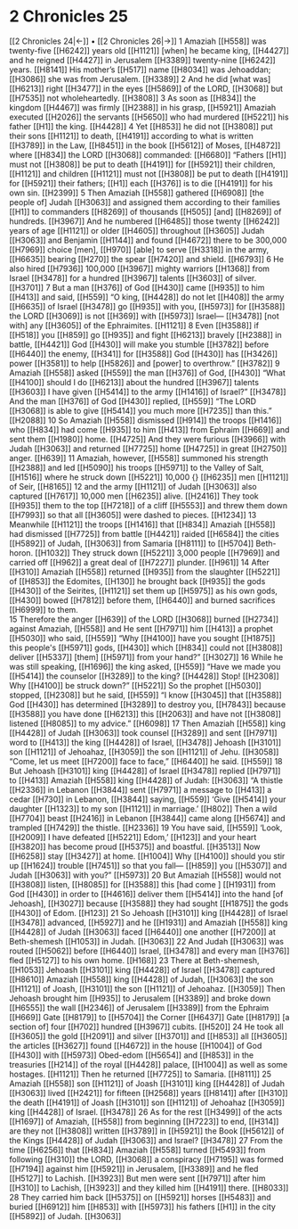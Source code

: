 # 2 Chronicles 25
[[2 Chronicles 24|←]] • [[2 Chronicles 26|→]]
1 Amaziah [[H558]] was twenty-five [[H6242]] years old [[H1121]] [when] he became king, [[H4427]] and he reigned [[H4427]] in Jerusalem [[H3389]] twenty-nine [[H6242]] years. [[H8141]] His mother’s [[H517]] name [[H8034]] was Jehoaddan; [[H3086]] she was from Jerusalem. [[H3389]] 
2 And he did [what was] [[H6213]] right [[H3477]] in the eyes [[H5869]] of the LORD, [[H3068]] but [[H7535]] not wholeheartedly. [[H3808]] 
3 As soon as [[H834]] the kingdom [[H4467]] was firmly [[H2388]] in his grasp, [[H5921]] Amaziah executed [[H2026]] the servants [[H5650]] who had murdered [[H5221]] his father [[H1]] the king. [[H4428]] 
4 Yet [[H853]] he did not [[H3808]] put their sons [[H1121]] to death, [[H4191]] according to what is written [[H3789]] in the Law, [[H8451]] in the book [[H5612]] of Moses, [[H4872]] where [[H834]] the LORD [[H3068]] commanded: [[H6680]] “Fathers [[H1]] must not [[H3808]] be put to death [[H4191]] for [[H5921]] their children, [[H1121]] and children [[H1121]] must not [[H3808]] be put to death [[H4191]] for [[H5921]] their fathers; [[H1]] each [[H376]] is to die [[H4191]] for his own sin. [[H2399]] 
5 Then Amaziah [[H558]] gathered [[H6908]] [the people of] Judah [[H3063]] and assigned them according to their families [[H1]] to commanders [[H8269]] of thousands [[H505]] [and] [[H8269]] of hundreds. [[H3967]] And he numbered [[H6485]] those twenty [[H6242]] years of age [[H1121]] or older [[H4605]] throughout [[H3605]] Judah [[H3063]] and Benjamin [[H1144]] and found [[H4672]] there to be 300,000 [[H7969]] choice [men], [[H970]] [able] to serve [[H3318]] in the army, [[H6635]] bearing [[H270]] the spear [[H7420]] and shield. [[H6793]] 
6 He also hired [[H7936]] 100,000 [[H3967]] mighty warriors [[H1368]] from Israel [[H3478]] for a hundred [[H3967]] talents [[H3603]] of silver. [[H3701]] 
7 But a man [[H376]] of God [[H430]] came [[H935]] to him [[H413]] and said, [[H559]] “O king, [[H4428]] do not let [[H408]] the army [[H6635]] of Israel [[H3478]] go [[H935]] with you, [[H5973]] for [[H3588]] the LORD [[H3069]] is not [[H369]] with [[H5973]] Israel— [[H3478]] [not with] any [[H3605]] of the Ephraimites. [[H1121]] 
8 Even [[H3588]] if [[H518]] you [[H859]] go [[H935]] and fight [[H6213]] bravely [[H2388]] in battle, [[H4421]] God [[H430]] will make you stumble [[H3782]] before [[H6440]] the enemy, [[H341]] for [[H3588]] God [[H430]] has [[H3426]] power [[H3581]] to help [[H5826]] and [power] to overthrow.” [[H3782]] 
9 Amaziah [[H558]] asked [[H559]] the man [[H376]] of God, [[H430]] “What [[H4100]] should I do [[H6213]] about the hundred [[H3967]] talents [[H3603]] I have given [[H5414]] to the army [[H1416]] of Israel?” [[H3478]] And the man [[H376]] of God [[H430]] replied, [[H559]] “The LORD [[H3068]] is able to give [[H5414]] you  much more [[H7235]] than this.” [[H2088]] 
10 So Amaziah [[H558]] dismissed [[H914]] the troops [[H1416]] who [[H834]] had come [[H935]] to him [[H413]] from Ephraim [[H669]] and sent them [[H1980]] home. [[H4725]] And they were furious [[H3966]] with Judah [[H3063]] and returned [[H7725]] home [[H4725]] in great [[H2750]] anger. [[H639]] 
11 Amaziah, however, [[H558]] summoned his strength [[H2388]] and led [[H5090]] his troops [[H5971]] to the Valley of Salt, [[H1516]] where he struck down [[H5221]] 10,000 {} [[H6235]] men [[H1121]] of Seir, [[H8165]] 
12 and the army [[H1121]] of Judah [[H3063]] also captured [[H7617]] 10,000 men [[H6235]] alive. [[H2416]] They took [[H935]] them to the top [[H7218]] of a cliff [[H5553]] and threw them down [[H7993]] so that all [[H3605]] were dashed to pieces. [[H1234]] 
13 Meanwhile [[H1121]] the troops [[H1416]] that [[H834]] Amaziah [[H558]] had dismissed [[H7725]] from battle [[H4421]] raided [[H6584]] the cities [[H5892]] of Judah, [[H3063]] from Samaria [[H8111]] to [[H5704]] Beth-horon. [[H1032]] They struck down [[H5221]] 3,000 people [[H7969]] and carried off [[H962]] a great deal of [[H7227]] plunder. [[H961]] 
14 After [[H310]] Amaziah [[H558]] returned [[H935]] from the slaughter [[H5221]] of [[H853]] the Edomites, [[H130]] he brought back [[H935]] the gods [[H430]] of the Seirites, [[H1121]] set them up [[H5975]] as his own  gods, [[H430]] bowed [[H7812]] before them, [[H6440]] and burned sacrifices [[H6999]] to them.  
15 Therefore the anger [[H639]] of the LORD [[H3068]] burned [[H2734]] against Amaziah, [[H558]] and He sent [[H7971]] him [[H413]] a prophet [[H5030]] who said, [[H559]] “Why [[H4100]] have you sought [[H1875]] this people's [[H5971]] gods, [[H430]] which [[H834]] could not [[H3808]] deliver [[H5337]] [them] [[H5971]] from your hand?” [[H3027]] 
16 While he was still speaking, [[H1696]] the king asked, [[H559]] “Have we made you [[H5414]] the counselor [[H3289]] to the king? [[H4428]] Stop! [[H2308]] Why [[H4100]] be struck down?” [[H5221]] So the prophet [[H5030]] stopped, [[H2308]] but he said, [[H559]] “I know [[H3045]] that [[H3588]] God [[H430]] has determined [[H3289]] to destroy you, [[H7843]] because [[H3588]] you have done [[H6213]] this [[H2063]] and have not [[H3808]] listened [[H8085]] to my advice.” [[H6098]] 
17 Then Amaziah [[H558]] king [[H4428]] of Judah [[H3063]] took counsel [[H3289]] and sent [[H7971]] word to [[H413]] the king [[H4428]] of Israel, [[H3478]] Jehoash [[H3101]] son [[H1121]] of Jehoahaz, [[H3059]] the son [[H1121]] of Jehu. [[H3058]] “Come,  let us meet [[H7200]] face to face,” [[H6440]] he said. [[H559]] 
18 But Jehoash [[H3101]] king [[H4428]] of Israel [[H3478]] replied [[H7971]] to [[H413]] Amaziah [[H558]] king [[H4428]] of Judah: [[H3063]] “A thistle [[H2336]] in Lebanon [[H3844]] sent [[H7971]] a message to [[H413]] a cedar [[H730]] in Lebanon, [[H3844]] saying, [[H559]] ‘Give [[H5414]] your daughter [[H1323]] to my son [[H1121]] in marriage.’ [[H802]] Then a wild [[H7704]] beast [[H2416]] in Lebanon [[H3844]] came along [[H5674]] and trampled [[H7429]] the thistle. [[H2336]] 
19 You have said, [[H559]] ‘Look, [[H2009]] I have defeated [[H5221]] Edom,’ [[H123]] and your heart [[H3820]] has become proud [[H5375]] and boastful. [[H3513]] Now [[H6258]] stay [[H3427]] at home. [[H1004]] Why [[H4100]] should you stir up [[H1624]] trouble [[H7451]] so that you fall— [[H859]] you [[H5307]] and Judah [[H3063]] with you?” [[H5973]] 
20 But Amaziah [[H558]] would not [[H3808]] listen, [[H8085]] for [[H3588]] this [had come ] [[H1931]] from God [[H430]] in order to [[H4616]] deliver them [[H5414]] into the hand [of Jehoash], [[H3027]] because [[H3588]] they had sought [[H1875]] the gods [[H430]] of Edom. [[H123]] 
21 So Jehoash [[H3101]] king [[H4428]] of Israel [[H3478]] advanced, [[H5927]] and he [[H1931]] and Amaziah [[H558]] king [[H4428]] of Judah [[H3063]] faced [[H6440]] one another [[H7200]] at Beth-shemesh [[H1053]] in Judah. [[H3063]] 
22 And Judah [[H3063]] was routed [[H5062]] before [[H6440]] Israel, [[H3478]] and every man [[H376]] fled [[H5127]] to his own home. [[H168]] 
23 There at Beth-shemesh, [[H1053]] Jehoash [[H3101]] king [[H4428]] of Israel [[H3478]] captured [[H8610]] Amaziah [[H558]] king [[H4428]] of Judah, [[H3063]] the son [[H1121]] of Joash, [[H3101]] the son [[H1121]] of Jehoahaz. [[H3059]] Then Jehoash brought him [[H935]] to Jerusalem [[H3389]] and broke down [[H6555]] the wall [[H2346]] of Jerusalem [[H3389]] from the Ephraim [[H669]] Gate [[H8179]] to [[H5704]] the Corner [[H6437]] Gate [[H8179]] [a section of] four [[H702]] hundred [[H3967]] cubits. [[H520]] 
24 He took all [[H3605]] the gold [[H2091]] and silver [[H3701]] and [[H853]] all [[H3605]] the articles [[H3627]] found [[H4672]] in the house [[H1004]] of God [[H430]] with [[H5973]] Obed-edom [[H5654]] and [[H853]] in the treasuries [[H214]] of the royal [[H4428]] palace, [[H1004]] as well as some hostages. [[H1121]] Then he returned [[H7725]] to Samaria. [[H8111]] 
25 Amaziah [[H558]] son [[H1121]] of Joash [[H3101]] king [[H4428]] of Judah [[H3063]] lived [[H2421]] for fifteen [[H2568]] years [[H8141]] after [[H310]] the death [[H4191]] of Joash [[H3101]] son [[H1121]] of Jehoahaz [[H3059]] king [[H4428]] of Israel. [[H3478]] 
26 As for the rest [[H3499]] of the acts [[H1697]] of Amaziah, [[H558]] from beginning [[H7223]] to end, [[H314]] are they not [[H3808]] written [[H3789]] in [[H5921]] the Book [[H5612]] of the Kings [[H4428]] of Judah [[H3063]] and Israel? [[H3478]] 
27 From the time [[H6256]] that [[H834]] Amaziah [[H558]] turned [[H5493]] from following [[H310]] the LORD, [[H3068]] a conspiracy [[H7195]] was formed [[H7194]] against him [[H5921]] in Jerusalem, [[H3389]] and he fled [[H5127]] to Lachish. [[H3923]] But men were sent [[H7971]] after him [[H310]] to Lachish, [[H3923]] and they killed him [[H4191]] there. [[H8033]] 
28 They carried him back [[H5375]] on [[H5921]] horses [[H5483]] and buried [[H6912]] him [[H853]] with [[H5973]] his fathers [[H1]] in the city [[H5892]] of Judah. [[H3063]] 
